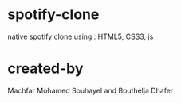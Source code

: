 # spotify-clone

native spotify clone using :
HTML5, CSS3, js

# created-by

Machfar Mohamed Souhayel
and Bouthelja Dhafer
